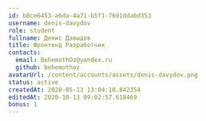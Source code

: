 ```yaml
---
id: b8ce6453-a6da-4a71-b5f1-7691ddabd353	
username: denis-davydov
role: student
fullname: Денис Давыдов
title: Фронтенд Разработчик	
contacts:
  email: BehemothOz@yandex.ru
  github: behemothoz
avatarUrl: /content/accounts/assets/denis-davydov.png	
status: active	
createdAt: 2020-05-13 13:04:10.842354	
editedAt: 2020-10-13 09:02:57.618469	
bonus: 1
---
```


